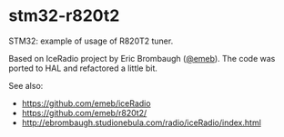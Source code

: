 # stm32-r820t2

STM32: example of usage of R820T2 tuner.

Based on IceRadio project by Eric Brombaugh ([@emeb][u1]). The code was ported to HAL
and refactored a little bit.

See also:

* https://github.com/emeb/iceRadio
* https://github.com/emeb/r820t2/
* http://ebrombaugh.studionebula.com/radio/iceRadio/index.html

[u1]: https://github.com/emeb
